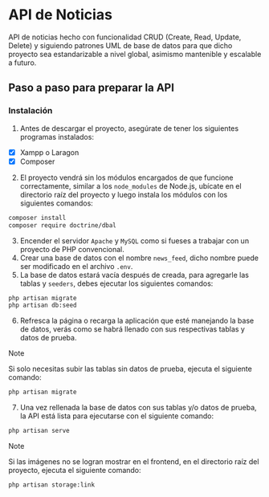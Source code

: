 # API de Noticias
API de noticias hecho con funcionalidad CRUD (Create, Read, Update, Delete) y siguiendo patrones
UML de base de datos para que dicho proyecto sea estandarizable a nivel global, asimismo mantenible
y escalable a futuro.

## Paso a paso para preparar la API

### Instalación
1. Antes de descargar el proyecto, asegúrate de tener los siguientes programas instalados:
- [x] Xampp o Laragon
- [x] Composer

2. El proyecto vendrá sin los módulos encargados de que funcione correctamente, similar a los `node_modules` de Node.js, ubícate 
en el directorio raíz del proyecto y luego instala los módulos con los siguientes comandos:
```BASH
composer install
composer require doctrine/dbal
```

3. Encender el servidor `Apache` y `MySQL` como si fueses a trabajar con un proyecto de PHP convencional.
4. Crear una base de datos con el nombre `news_feed`, dicho nombre puede ser modificado en el archivo `.env`.
5. La base de datos estará vacía después de creada, para agregarle las tablas y `seeders`, debes ejecutar los siguientes comandos:
```BASH
php artisan migrate
php artisan db:seed
```
6. Refresca la página o recarga la aplicación que esté manejando la base de datos, verás como se habrá llenado con sus respectivas tablas y datos de prueba.

>[!NOTE]
> Si solo necesitas subir las tablas sin datos de prueba, ejecuta el siguiente comando:

```BASH
php artisan migrate
```

7. Una vez rellenada la base de datos con sus tablas y/o datos de prueba, la API está lista para ejecutarse con el siguiente comando:
```BASH
php artisan serve
```

> [!NOTE]
> Si las imágenes no se logran mostrar en el frontend, en el directorio raíz del proyecto, ejecuta el siguiente comando:
```BASH
php artisan storage:link
```
